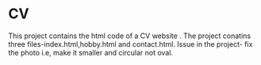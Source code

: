 # CV
This project contains the html code of a  CV website .
The project conatins three files-index.html,hobby.html and contact.html.
Issue in the project- fix the photo i.e, make it smaller and circular not oval.

